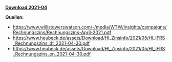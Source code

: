 [**Download 2021-04**](https://downgit.github.io/#/home?url=https://github.com/GeorgGoldbach/Zinsarchiv/tree/master/2021-04)

**Quellen:**
* https://www.willistowerswatson.com/-/media/WTW/Insights/campaigns/Rechnungszins/Rechnungszins-April-2021.pdf
* https://www.heubeck.de/assets/Download/HI_Zinsinfo/2021/05/HI_IFRS_Rechnungszins_dt_2021-04-30.pdf
* https://www.heubeck.de/assets/Download/HI_Zinsinfo/2021/05/HI_IFRS_Rechnungszins_en_2021-04-30.pdf
